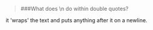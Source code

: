 >###What does \n do within double quotes?

it 'wraps' the text and puts anything after it on a newline.
